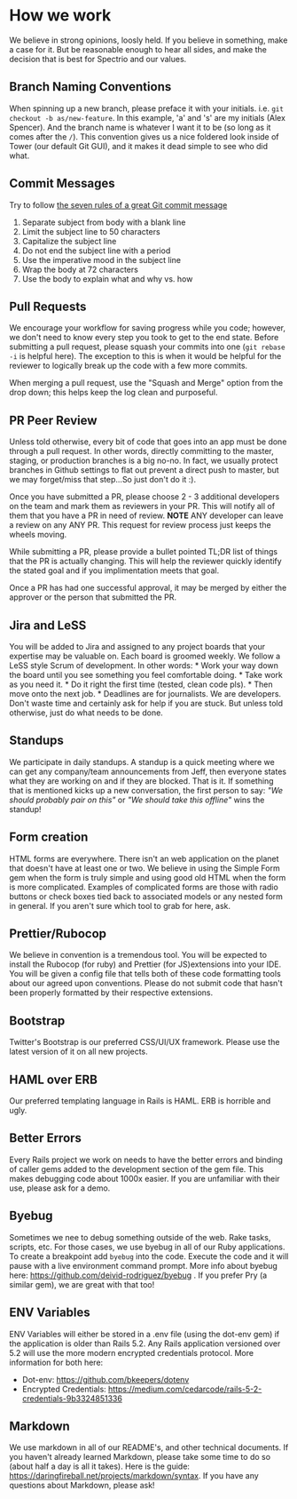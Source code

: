 # How we work
We believe in strong opinions, loosly held. If you believe in something, make a case for it. But be reasonable enough to hear all sides, and make the decision that is best for Spectrio and our values.

## Branch Naming Conventions
When spinning up a new branch, please preface it with your initials. i.e.  `git checkout -b as/new-feature`. In this example, 'a' and 's' are my initials (Alex Spencer). And the branch name is whatever I want it to be (so long as it comes after the `/`). This convention gives us a nice foldered look inside of Tower (our default Git GUI), and it makes it dead simple to see who did what.

## Commit Messages
Try to follow [the seven rules of a great Git commit message](https://chris.beams.io/posts/git-commit/#seven-rules)

1. Separate subject from body with a blank line
2. Limit the subject line to 50 characters
3. Capitalize the subject line
4. Do not end the subject line with a period
5. Use the imperative mood in the subject line
6. Wrap the body at 72 characters
7. Use the body to explain what and why vs. how

## Pull Requests
We encourage your workflow for saving progress while you code; however, we don't need to know every step you took to get to the end state. Before submitting a pull request, please squash your commits into one (`git rebase -i` is helpful here). The exception to this is when it would be helpful for the reviewer to logically break up the code with a few more commits.

When merging a pull request, use the "Squash and Merge" option from the drop down; this helps keep the log clean and purposeful.

## PR Peer Review
Unless told otherwise, every bit of code that goes into an app must be done through a pull request. In other words, directly committing to the master, staging, or production branches is a big no-no. In fact, we usually protect branches in Github settings to flat out prevent a direct push to master, but we may forget/miss that step...So just don't do it :).

Once you have submitted a PR, please choose 2 - 3 additional developers on the team and mark them as reviewers in your PR. This will notify all of them that you have a PR in need of review. **NOTE** ANY developer can leave a review on any ANY PR. This request for review process just keeps the wheels moving.

While submitting a PR, please provide a bullet pointed TL;DR list of things that the PR is actually changing. This will help the reviewer quickly identify the stated goal and if you implimentation meets that goal.

Once a PR has had one successful approval, it may be merged by either the approver or the person that submitted the PR.

## Jira and LeSS
You will be added to Jira and assigned to any project boards that your expertise may be valuable on. Each board is groomed weekly. We follow a LeSS style Scrum of development. In other words: 
    * Work your way down the board until you see something you feel comfortable doing.
    * Take work as you need it.
    * Do it right the first time (tested, clean code pls).
    * Then move onto the next job.
    * Deadlines are for journalists. We are developers. Don't waste time and certainly ask for help if you are stuck. But unless told otherwise, just do what needs to be done.

## Standups
We participate in daily standups. A standup is a quick meeting where we can get any company/team announcements from Jeff, then everyone states what they are working on and if they are blocked. That is it. If something that is mentioned kicks up a new conversation, the first person to say: _"We should probably pair on this"_ or _"We should take this offline"_ wins the standup!

## Form creation
HTML forms are everywhere. There isn't an web application on the planet that doesn't have at least one or two. We believe in using the Simple Form gem when the form is truly simple and using good old HTML when the form is more complicated. Examples of complicated forms are those with radio buttons or check boxes tied back to associated models or any nested form in general. If you aren't sure which tool to grab for here, ask.

## Prettier/Rubocop
We believe in convention is a tremendous tool. You will be expected to install the Rubocop (for ruby) and Prettier (for JS)extensions into your IDE. You will be given a config file that tells both of these code formatting tools about our agreed upon conventions. Please do not submit code that hasn't been properly formatted by their respective extensions.

## Bootstrap
Twitter's Bootstrap is our preferred CSS/UI/UX framework. Please use the latest version of it on all new projects.

## HAML over ERB
Our preferred templating language in Rails is HAML. ERB is horrible and ugly.

## Better Errors
Every Rails project we work on needs to have the better errors and binding of caller gems added to the development section of the gem file. This makes debugging code about 1000x easier. If you are unfamiliar with their use, please ask for a demo.

## Byebug
Sometimes we nee to debug something outside of the web. Rake tasks, scripts, etc. For those cases, we use byebug in all of our Ruby applications. To create a breakpoint add `byebug` into the code. Execute the code and it will pause with a live environment command prompt. More info about byebug here: https://github.com/deivid-rodriguez/byebug . If you prefer Pry (a similar gem), we are great with that too!

## ENV Variables
ENV Variables will either be stored in a .env file (using the dot-env gem) if the application is older than Rails 5.2. Any Rails application versioned over 5.2 will use the more modern encrypted credentials protocol. More information for both here:

  * Dot-env: https://github.com/bkeepers/dotenv
  * Encrypted Credentials: https://medium.com/cedarcode/rails-5-2-credentials-9b3324851336

## Markdown
We use markdown in all of our README's, and other technical documents. If you haven't already learned Markdown, please take some time to do so (about half a day is all it takes). Here is the guide: https://daringfireball.net/projects/markdown/syntax. If you have any questions about Markdown, please ask!

